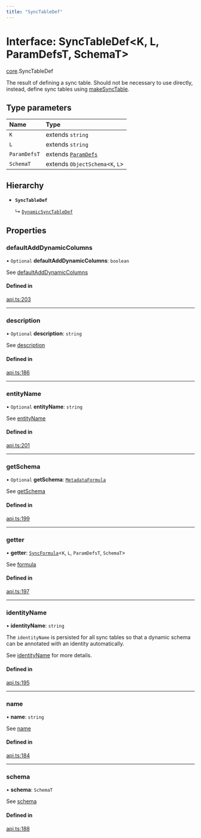 ```yaml
---
title: "SyncTableDef"
---
```

# Interface: SyncTableDef<K, L, ParamDefsT, SchemaT\>

[core](../modules/core.md).SyncTableDef

The result of defining a sync table. Should not be necessary to use directly,
instead, define sync tables using [makeSyncTable](../functions/core.makeSyncTable.md).

## Type parameters

| Name | Type |
| :------ | :------ |
| `K` | extends `string` |
| `L` | extends `string` |
| `ParamDefsT` | extends [`ParamDefs`](../types/core.ParamDefs.md) |
| `SchemaT` | extends `ObjectSchema`<`K`, `L`\> |

## Hierarchy

- **`SyncTableDef`**

  ↳ [`DynamicSyncTableDef`](core.DynamicSyncTableDef.md)

## Properties

### defaultAddDynamicColumns

• `Optional` **defaultAddDynamicColumns**: `boolean`

See [defaultAddDynamicColumns](core.DynamicOptions.md#defaultadddynamiccolumns)

#### Defined in

[api.ts:203](https://github.com/coda/packs-sdk/blob/main/api.ts#L203)

___

### description

• `Optional` **description**: `string`

See [description](core.SyncTableOptions.md#description)

#### Defined in

[api.ts:186](https://github.com/coda/packs-sdk/blob/main/api.ts#L186)

___

### entityName

• `Optional` **entityName**: `string`

See [entityName](core.DynamicOptions.md#entityname)

#### Defined in

[api.ts:201](https://github.com/coda/packs-sdk/blob/main/api.ts#L201)

___

### getSchema

• `Optional` **getSchema**: [`MetadataFormula`](../types/core.MetadataFormula.md)

See [getSchema](core.DynamicOptions.md#getschema)

#### Defined in

[api.ts:199](https://github.com/coda/packs-sdk/blob/main/api.ts#L199)

___

### getter

• **getter**: [`SyncFormula`](../types/core.SyncFormula.md)<`K`, `L`, `ParamDefsT`, `SchemaT`\>

See [formula](core.SyncTableOptions.md#formula)

#### Defined in

[api.ts:197](https://github.com/coda/packs-sdk/blob/main/api.ts#L197)

___

### identityName

• **identityName**: `string`

The `identityName` is persisted for all sync tables so that a dynamic schema
can be annotated with an identity automatically.

See [identityName](core.SyncTableOptions.md#identityname) for more details.

#### Defined in

[api.ts:195](https://github.com/coda/packs-sdk/blob/main/api.ts#L195)

___

### name

• **name**: `string`

See [name](core.SyncTableOptions.md#name)

#### Defined in

[api.ts:184](https://github.com/coda/packs-sdk/blob/main/api.ts#L184)

___

### schema

• **schema**: `SchemaT`

See [schema](core.SyncTableOptions.md#schema)

#### Defined in

[api.ts:188](https://github.com/coda/packs-sdk/blob/main/api.ts#L188)
